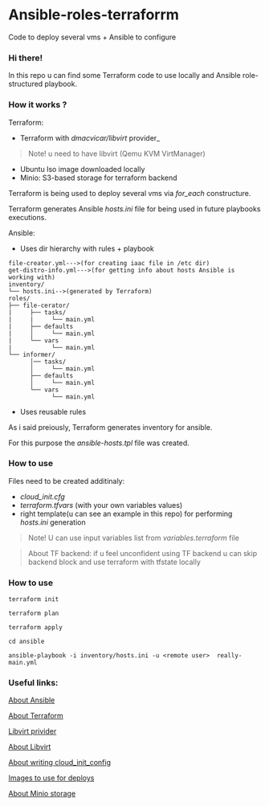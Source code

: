# Ansible-roles-terraforrm
Code to deploy several vms + Ansible to configure

### Hi there! ###
In this repo u can find some Terraform code to use locally and Ansible role-structured playbook.

### How it works ? ###

Terraform:
  - Terraform with _dmacvicar/libvirt_ provider_
  > Note! u need to have libvirt (Qemu KVM VirtManager)
  - Ubuntu Iso image downloaded locally
  - Minio: S3-based storage for terraform backend
  
Terraform is being used to deploy several vms via _for_each_ constructure.

Terraform generates Ansible _hosts.ini_ file for being used in future playbooks executions.

Ansible:
  - Uses dir hierarchy with rules + playbook
  ```
file-creator.yml--->(for creating iaac file in /etc dir)
get-distro-info.yml--->(for getting info about hosts Ansible is working with)
inventory/
└── hosts.ini-->(generated by Terraform)
roles/
├── file-cerator/
|     ├── tasks/
|     |     └── main.yml
|     ├── defaults
|     │     └── main.yml
|     └── vars
|           └── main.yml
└── informer/
        │── tasks/
        │     └── main.yml
        ├── defaults
        │     └── main.yml
        └── vars
              └── main.yml
 ```
  - Uses reusable rules
  
As i said preiously, Terraform generates inventory for ansible.

For this purpose the _ansible-hosts.tpl_ file was created.

### How to use ###
Files need to be created additinaly:
  - _cloud_init.cfg_
  - _terraform.tfvars_ (with your own variables values)
  - right template(u can see an example in this repo) for performing _hosts.ini_ generation
  > Note! U can use input variables list from _variables.terraform_ file
  
>About TF backend: if u feel unconfident using TF backend u can skip backend block and use terraform with tfstate locally

### How to use ###

```
terraform init
```
```
terraform plan
```
```
terraform apply
```
```
cd ansible
```
```
ansible-playbook -i inventory/hosts.ini -u <remote user>  really-main.yml
```


### Useful links: ###
[About Ansible](https://docs.ansible.com/ansible_community.html)

[About Terraform](https://developer.hashicorp.com/terraform/docs)

[Libvirt privider](https://registry.terraform.io/providers/dmacvicar/libvirt/latest/docs)

[About Libvirt](https://ubuntu.com/server/docs/virtualization-libvirt)

[About writing cloud_init_config](https://cloudinit.readthedocs.io/en/latest/topics/examples.html)

[Images to use for deploys](https://cloud-images.ubuntu.com/)

[About Minio storage](https://min.io/docs/minio/container/index.html) 





  
  
